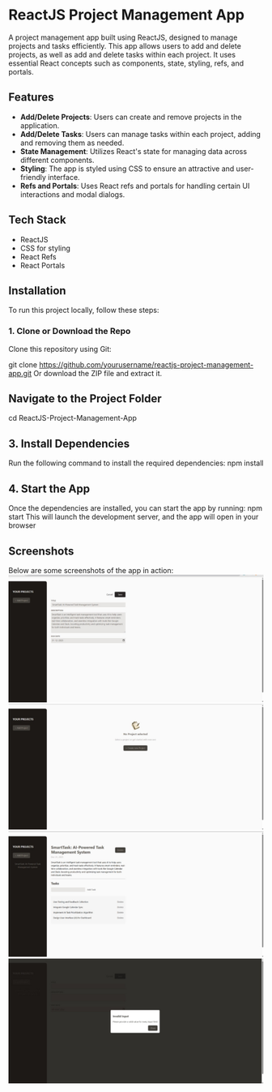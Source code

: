 # ReactJS Project Management App

A project management app built using ReactJS, designed to manage projects and tasks efficiently. This app allows users to add and delete projects, as well as add and delete tasks within each project. It uses essential React concepts such as components, state, styling, refs, and portals.

## Features
- **Add/Delete Projects**: Users can create and remove projects in the application.
- **Add/Delete Tasks**: Users can manage tasks within each project, adding and removing them as needed.
- **State Management**: Utilizes React's state for managing data across different components.
- **Styling**: The app is styled using CSS to ensure an attractive and user-friendly interface.
- **Refs and Portals**: Uses React refs and portals for handling certain UI interactions and modal dialogs.

## Tech Stack
- ReactJS
- CSS for styling
- React Refs
- React Portals

## Installation

To run this project locally, follow these steps:

### 1. Clone or Download the Repo

Clone this repository using Git:

git clone https://github.com/yourusername/reactjs-project-management-app.git
Or download the ZIP file and extract it.

##  Navigate to the Project Folder
cd ReactJS-Project-Management-App

## 3. Install Dependencies
Run the following command to install the required dependencies:
npm install

## 4. Start the App
Once the dependencies are installed, you can start the app by running:
npm start
This will launch the development server, and the app will open in your browser


## Screenshots
Below are some screenshots of the app in action:
![Screenshot 1](src/assets/addProject.jpg)
![Screenshot 2](src/assets/NoProject.jpg)
![Screenshot 3](src/assets/Tasks.jpg)
![Screenshot 4](src/assets/validation.jpg)
